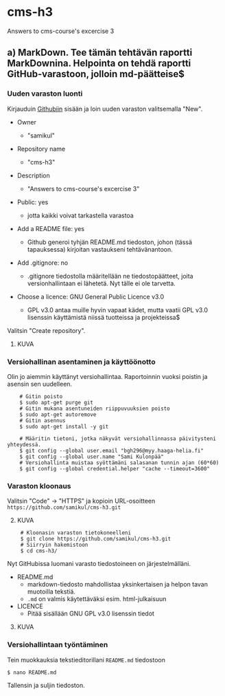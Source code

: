 # cms-h3
Answers to cms-course's excercise 3

## a) MarkDown. Tee tämän tehtävän raportti MarkDownina. Helpointa on tehdä raportti GitHub-varastoon, jolloin md-päätteise$

### Uuden varaston luonti
Kirjauduin [Githubiin](https://github.com) sisään ja loin uuden varaston valitsemalla "New".

- Owner
  - "samikul"
- Repository name
  - "cms-h3"
- Description
  - "Answers to cms-course's excercise 3"

- Public: yes
  - jotta kaikki voivat tarkastella varastoa
- Add a README file: yes
  - Github generoi tyhjän README.md tiedoston, johon (tässä tapauksessa) kirjoitan vastaukseni tehtävänantoon.
- Add .gitignore: no
  - .gitignore tiedostolla määritellään ne tiedostopäätteet, joita versionhallintaan ei lähetetä. Nyt tälle ei ole tarvetta.
- Choose a licence: GNU General Public Licence v3.0
  - GPL v3.0 antaa muille hyvin vapaat kädet, mutta vaatii GPL v3.0 lisenssin käyttämistä niissä tuotteissa ja projekteissa$

Valitsin "Create repository".

1. KUVA

### Versiohallinan asentaminen ja käyttöönotto

Olin jo aiemmin käyttänyt versiohallintaa. Raportoinnin vuoksi poistin ja asensin sen uudelleen.

        # Gitin poisto
        $ sudo apt-get purge git
        # Gitin mukana asentuneiden riippuvuuksien poisto
        $ sudo apt-get autoremove
        # Gitin asennus
        $ sudo apt-get install -y git

        # Määritin tietoni, jotka näkyvät versiohallinnassa päivitysteni yhteydessä.
        $ git config --global user.email "bgh296@myy.haaga-helia.fi"
        $ git config --global user.name "Sami Kulonpää"
        # Versiohallinta muistaa syöttämäni salasanan tunnin ajan (60*60)
        $ git config --global credential.helper "cache --timeout=3600"

### Varaston kloonaus

Valitsin "Code" -> "HTTPS" ja kopioin URL-osoitteen `https://github.com/samikul/cms-h3.git`

2. KUVA

        # Kloonasin varaston tietokoneelleni
        $ git clone https://github.com/samikul/cms-h3.git
        # Siirryin hakemistoon
        $ cd cms-h3/

Nyt GitHubissa luomani varasto tiedostoineen on järjestelmälläni.
- README.md
  - markdown-tiedosto mahdollistaa yksinkertaisen ja helpon tavan muotoilla tekstiä.
  - `.md` on valmis käytettäväksi esim. html-julkaisuun
- LICENCE
  - Pitää sisällään GNU GPL v3.0 lisenssin tiedot

3. KUVA

### Versiohallintaan työntäminen

Tein muokkauksia tekstieditorillani `README.md` tiedostoon

	$ nano README.md

Tallensin ja suljin tiedoston.


